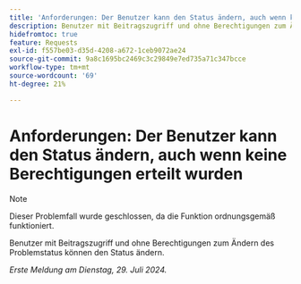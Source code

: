 ```yaml
---
title: 'Anforderungen: Der Benutzer kann den Status ändern, auch wenn keine Berechtigungen erteilt wurden'
description: Benutzer mit Beitragszugriff und ohne Berechtigungen zum Ändern des Problemstatus können den Status ändern.
hidefromtoc: true
feature: Requests
exl-id: f557be03-d35d-4208-a672-1ceb9072ae24
source-git-commit: 9a8c1695bc2469c3c29849e7ed735a71c347bcce
workflow-type: tm+mt
source-wordcount: '69'
ht-degree: 21%

---
```


# Anforderungen: Der Benutzer kann den Status ändern, auch wenn keine Berechtigungen erteilt wurden

>[!NOTE]
>
>Dieser Problemfall wurde geschlossen, da die Funktion ordnungsgemäß funktioniert.

Benutzer mit Beitragszugriff und ohne Berechtigungen zum Ändern des Problemstatus können den Status ändern.

_Erste Meldung am Dienstag, 29. Juli 2024._
